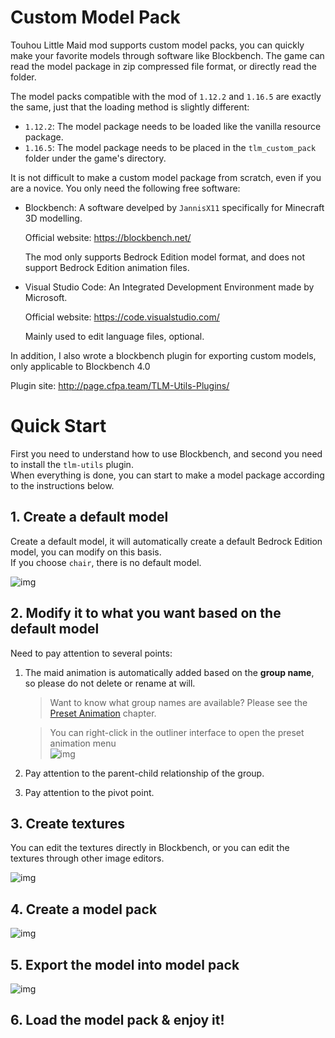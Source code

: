 # Custom Model Pack
Touhou Little Maid mod supports custom model packs, you can quickly make your favorite models through software like Blockbench. The game can read the model package in zip compressed file format, or directly read the folder.

The model packs compatible with the mod of `1.12.2` and `1.16.5` are exactly the same, just that the loading method is slightly different:

- `1.12.2`: The model package needs to be loaded like the vanilla resource package.
- `1.16.5`: The model package needs to be placed in the `tlm_custom_pack` folder under the game's directory.

It is not difficult to make a custom model package from scratch, even if you are a novice. You only need the following free software:

- Blockbench: A software develped by `JannisX11` specifically for Minecraft 3D modelling.

  Official website: <https://blockbench.net/>

  The mod only supports Bedrock Edition model format, and does not support Bedrock Edition animation files.

- Visual Studio Code: An Integrated Development Environment made by Microsoft.

  Official website: <https://code.visualstudio.com/>

  Mainly used to edit language files, optional.

In addition, I also wrote a blockbench plugin for exporting custom models, only applicable to Blockbench 4.0

Plugin site: <http://page.cfpa.team/TLM-Utils-Plugins/>

# Quick Start

First you need to understand how to use Blockbench, and second you need to install the `tlm-utils` plugin.    
When everything is done, you can start to make a model package according to the instructions below.

## 1. Create a default model

Create a default model, it will automatically create a default Bedrock Edition model, you can modify on this basis.     
If you choose `chair`, there is no default model.

![img](https://i.imgur.com/h6ufpuS.gif)

## 2. Modify it to what you want based on the default model
Need to pay attention to several points:

1. The maid animation is automatically added based on the **group name**, so please do not delete or rename at will.

   > Want to know what group names are available? Please see the [Preset Animation](/preset_animation.md) chapter.

   > You can right-click in the outliner interface to open the preset animation menu   
   > ![img](https://i.imgur.com/N17PbiE.gif)

2. Pay attention to the parent-child relationship of the group.

3. Pay attention to the pivot point.

## 3. Create textures

You can edit the textures directly in Blockbench, or you can edit the textures through other image editors.

![img](https://i.imgur.com/4JOKLMd.gif)

## 4. Create a model pack

![img](https://i.imgur.com/RHq9zf1.gif)

## 5. Export the model into model pack

![img](https://i.imgur.com/Mux4TwJ.gif)

## 6. Load the model pack & enjoy it!
